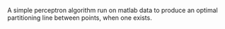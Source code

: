 A simple perceptron algorithm run on matlab data to produce an optimal partitioning line between points, when one exists.
